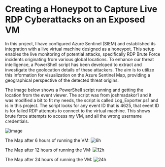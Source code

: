 # Creating a Honeypot to Capture Live RDP Cyberattacks on an Exposed VM

In this project, I have configured Azure Sentinel (SIEM) and established its integration with a live virtual machine designed as a honeypot. This setup enables the live monitoring of potential attacks, specifically RDP Brute Force incidents originating from various global locations. To enhance our threat intelligence, a PowerShell script has been developed to extract and investigate the geolocation details of these attackers. The aim is to utilize this information for visualization on the Azure Sentinel Map, providing a geographical perspective of the detected threat origins.

The image below shows a PowerShell script running and getting the location from the event viewer. The script was from joshmadakor1 and it was modified a bit to fit my needs, the script is called Log_Exporter.ps1 and is in this project. The script looks for any event ID that is 4625, that event ID is for failed RDP attempts to connect to the virtual machine. This shows brute force attempts to access my VM, and all the wrong username credentials.

![image](https://github.com/Savier5/Creating-a-Honeypot-to-Capture-Live-RDP-Attacks-on-a-Exposed-VM/assets/55478673/204bac96-87ae-4e58-a881-fc76c17922f1)

The Map after 6 hours of running the VM:
![6h](https://github.com/Savier5/Creating-a-Honeypot-to-Capture-Live-RDP-Cyberattacks-on-a-Exposed-VM/assets/55478673/9fd3e728-1878-4937-8656-8ba62439e44d)

The Map after 12 hours of running the VM:
![12h](https://github.com/Savier5/Creating-a-Honeypot-to-Capture-Live-RDP-Cyberattacks-on-a-Exposed-VM/assets/55478673/e78ec3db-7eed-417b-9e00-c0d20286cb59)

The Map after 24 hours of running the VM:
![24h](https://github.com/Savier5/Creating-a-Honeypot-to-Capture-Live-RDP-Cyberattacks-on-a-Exposed-VM/assets/55478673/324fe9b4-769f-4aa0-871c-ef159e9db73d)

